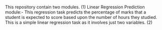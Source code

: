 This repository contain two modules.
(1) Linear Regression Prediction module:-  This regression task  predicts the percentage of marks that a student is expected to score based upon the number of hours they studied. This is a simple linear regression task as it involves just two variables.
(2)
